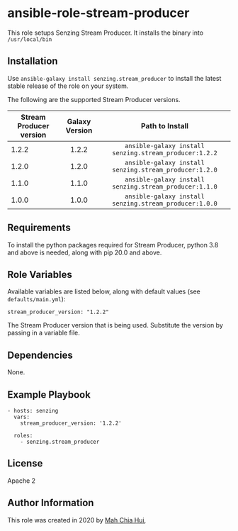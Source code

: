 ansible-role-stream-producer
=========

This role setups Senzing Stream Producer. It installs the binary into `/usr/local/bin`

Installation
------------
Use `ansible-galaxy install senzing.stream_producer` to install the latest stable release of the role on your system.

The following are the supported Stream Producer versions.

| Stream Producer version|Galaxy Version|Path to Install|
|----------|:-------------:|:-------------:|
|1.2.2|1.2.2|`ansible-galaxy install senzing.stream_producer:1.2.2`|
|1.2.0|1.2.0|`ansible-galaxy install senzing.stream_producer:1.2.0`|
|1.1.0|1.1.0|`ansible-galaxy install senzing.stream_producer:1.1.0`|
|1.0.0|1.0.0|`ansible-galaxy install senzing.stream_producer:1.0.0`|

Requirements
------------

To install the python packages required for Stream Producer, python 3.8 and above is needed, along with pip 20.0 and above.

Role Variables
--------------

Available variables are listed below, along with default values (see `defaults/main.yml`):

    stream_producer_version: "1.2.2"

The Stream Producer version that is being used. Substitute the version by passing in a variable file.

Dependencies
------------

None.

Example Playbook
----------------

    - hosts: senzing
      vars:
        stream_producer_version: '1.2.2'

      roles:
        - senzing.stream_producer

License
-------

Apache 2

Author Information
------------------

This role was created in 2020 by [Mah Chia Hui](https://github.com/mahchiahui),
